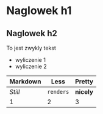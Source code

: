 # Naglowek h1
## Naglowek h2
To jest zwykly tekst
- wyliczenie 1
- wyliczenie 2

Markdown | Less|Pretty
--- | ---| --- 
*Still* | `renders` | **nicely**
1|2|3


